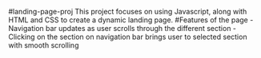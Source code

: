 #landing-page-proj
This project focuses on using Javascript, along with HTML and CSS to create a dynamic landing page.
#Features of the page 
-Navigation bar updates as user scrolls through the different section 
-Clicking on the section on navigation bar brings user to selected section with smooth scrolling 